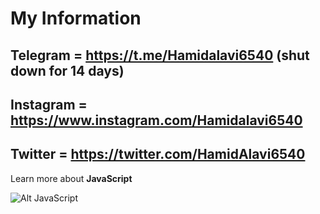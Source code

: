 # My Information

## Telegram = **<https://t.me/Hamidalavi6540>** (shut down for 14 days)

## Instagram = **<https://www.instagram.com/Hamidalavi6540>**

## Twitter = **<https://twitter.com/HamidAlavi6540>**

Learn more about **JavaScript**

![Alt JavaScript](https://i.ibb.co/BL5scGZ/0-0bpy35-Lc6r-Adviv-L.gif)
